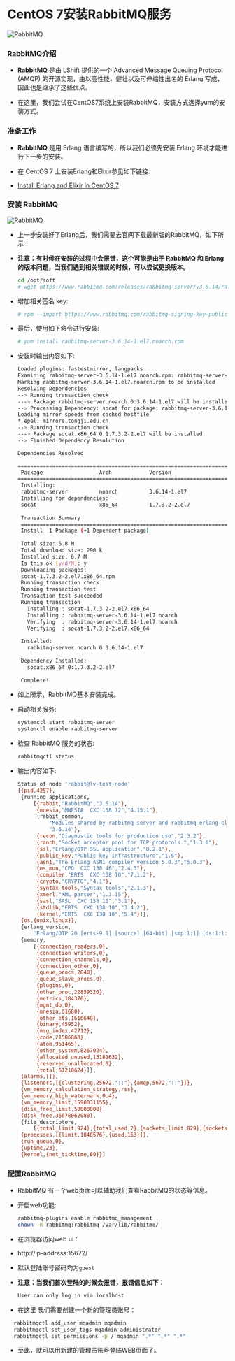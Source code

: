 # CentOS 7安装RabbitMQ服务

![RabbitMQ](../images/rabbitmq.jpg "RabbirMQ")

### **RabbitMQ介绍**
- **RabbitMQ** 是由 LShift 提供的一个 Advanced Message Queuing Protocol (AMQP) 的开源实现，由以高性能、健壮以及可伸缩性出名的 Erlang 写成，因此也是继承了这些优点。

- 在这里，我们尝试在CentOS7系统上安装RabbitMQ，安装方式选择yum的安装方式。

### **准备工作**
- **RabbitMQ** 是用 Erlang 语言编写的，所以我们必须先安装 Erlang 环境才能进行下一步的安装。

- 在 CentOS 7 上安装Erlang和Elixir参见如下链接:
- [Install Erlang and Elixir in CentOS 7](https://github.com/yeaheo/youger/blob/master/Linux_Tools/Linux-Install%20Erlang%20and%20Elixir%20in%20CentOS%207.md)

### **安装 RabbitMQ**
![RabbitMQ](../images/RabbirMQ.png "RabbirMQ")
- 上一步安装好了Erlang后，我们需要去官网下载最新版的RabbitMQ，如下所示：
- **注意：有时侯在安装的过程中会报错，这个可能是由于 RabbitMQ 和 Erlang 的版本问题，当我们遇到相关错误的时候，可以尝试更换版本。**
  ``` bash
  cd /opt/soft
  # wget https://www.rabbitmq.com/releases/rabbitmq-server/v3.6.14/rabbitmq-server-3.6.14-1.el7.noarch.rpm
  ```
- 增加相关签名 key:
  ``` bash
  # rpm --import https://www.rabbitmq.com/rabbitmq-signing-key-public.asc
  ```
- 最后，使用如下命令进行安装:
  ``` bash
  # yum install rabbitmq-server-3.6.14-1.el7.noarch.rpm
  ```
- 安装时输出内容如下:
  ``` bash
  Loaded plugins: fastestmirror, langpacks
  Examining rabbitmq-server-3.6.14-1.el7.noarch.rpm: rabbitmq-server-3.6.14-1.el7.noarch
  Marking rabbitmq-server-3.6.14-1.el7.noarch.rpm to be installed
  Resolving Dependencies
  --> Running transaction check
  ---> Package rabbitmq-server.noarch 0:3.6.14-1.el7 will be installed
  --> Processing Dependency: socat for package: rabbitmq-server-3.6.14-1.el7.noarch
  Loading mirror speeds from cached hostfile
  * epel: mirrors.tongji.edu.cn
  --> Running transaction check
  ---> Package socat.x86_64 0:1.7.3.2-2.el7 will be installed
  --> Finished Dependency Resolution
  
  Dependencies Resolved
  
  =======================================================================================================================
   Package                  Arch            Version                  Repository                                     Size
  =======================================================================================================================
   Installing:
   rabbitmq-server          noarch          3.6.14-1.el7             /rabbitmq-server-3.6.14-1.el7.noarch          5.6 M
   Installing for dependencies:
   socat                    x86_64          1.7.3.2-2.el7            base                                          290 k
   
   Transaction Summary
   =======================================================================================================================
   Install  1 Package (+1 Dependent package)
   
   Total size: 5.8 M
   Total download size: 290 k
   Installed size: 6.7 M
   Is this ok [y/d/N]: y
   Downloading packages:
   socat-1.7.3.2-2.el7.x86_64.rpm                                                                  | 290 kB  00:00:00     
   Running transaction check
   Running transaction test
   Transaction test succeeded
   Running transaction
     Installing : socat-1.7.3.2-2.el7.x86_64                                                                          1/2 
     Installing : rabbitmq-server-3.6.14-1.el7.noarch                                                                 2/2 
     Verifying  : rabbitmq-server-3.6.14-1.el7.noarch                                                                 1/2 
     Verifying  : socat-1.7.3.2-2.el7.x86_64                                                                          2/2 
   
   Installed:
     rabbitmq-server.noarch 0:3.6.14-1.el7                                                                                
   
   Dependency Installed:
     socat.x86_64 0:1.7.3.2-2.el7                                                                                         
   
   Complete!
   ```
- 如上所示，RabbitMQ基本安装完成。

- 启动相关服务:
  ``` bash
  systemctl start rabbitmq-server
  systemctl enable rabbitmq-server
  ```
- 检查 RabbitMQ 服务的状态:
  ``` bash
  rabbitmqctl status
  ```
- 输出内容如下:
  ``` bash
  Status of node 'rabbit@lv-test-node'
  [{pid,4257},
   {running_applications,
       [{rabbit,"RabbitMQ","3.6.14"},
        {mnesia,"MNESIA  CXC 138 12","4.15.1"},
        {rabbit_common,
            "Modules shared by rabbitmq-server and rabbitmq-erlang-client",
            "3.6.14"},
        {recon,"Diagnostic tools for production use","2.3.2"},
        {ranch,"Socket acceptor pool for TCP protocols.","1.3.0"},
        {ssl,"Erlang/OTP SSL application","8.2.1"},
        {public_key,"Public key infrastructure","1.5"},
        {asn1,"The Erlang ASN1 compiler version 5.0.3","5.0.3"},
        {os_mon,"CPO  CXC 138 46","2.4.3"},
        {compiler,"ERTS  CXC 138 10","7.1.2"},
        {crypto,"CRYPTO","4.1"},
        {syntax_tools,"Syntax tools","2.1.3"},
        {xmerl,"XML parser","1.3.15"},
        {sasl,"SASL  CXC 138 11","3.1"},
        {stdlib,"ERTS  CXC 138 10","3.4.2"},
        {kernel,"ERTS  CXC 138 10","5.4"}]},
   {os,{unix,linux}},
   {erlang_version,
       "Erlang/OTP 20 [erts-9.1] [source] [64-bit] [smp:1:1] [ds:1:1:10] [async-threads:64] [hipe] [kernel-poll:true]\n"},
   {memory,
       [{connection_readers,0},
        {connection_writers,0},
        {connection_channels,0},
        {connection_other,0},
        {queue_procs,2840},
        {queue_slave_procs,0},
        {plugins,0},
        {other_proc,22859320},
        {metrics,184376},
        {mgmt_db,0},
        {mnesia,61680},
        {other_ets,1616648},
        {binary,45952},
        {msg_index,42712},
        {code,21586863},
        {atom,951465},
        {other_system,8267024},
        {allocated_unused,13181632},
        {reserved_unallocated,0},
        {total,61210624}]},
   {alarms,[]},
   {listeners,[{clustering,25672,"::"},{amqp,5672,"::"}]},
   {vm_memory_calculation_strategy,rss},
   {vm_memory_high_watermark,0.4},
   {vm_memory_limit,1590031155},
   {disk_free_limit,50000000},
   {disk_free,36678062080},
   {file_descriptors,
       [{total_limit,924},{total_used,2},{sockets_limit,829},{sockets_used,0}]},
   {processes,[{limit,1048576},{used,153}]},
   {run_queue,0},
   {uptime,23},
   {kernel,{net_ticktime,60}}]
   ```
### **配置RabbitMQ**
- RabbitMQ 有一个web页面可以辅助我们查看RabbitMQ的状态等信息。

- 开启web功能:
  ``` bash
  rabbitmq-plugins enable rabbitmq_management
  chown -R rabbitmq:rabbitmq /var/lib/rabbitmq/
  ```
- 在浏览器访问web ui：
- http://ip-address:15672/
- 默认登陆账号密码均为`guest`
- **注意：当我们首次登陆的时候会报错，报错信息如下：**
  ``` bash
  User can only log in via localhost 
  ```
- 在这里 我们需要创建一个新的管理员账号：
``` bash
  rabbitmqctl add_user mqadmin mqadmin
  rabbitmqctl set_user_tags mqadmin administrator
  rabbitmqctl set_permissions -p / mqadmin ".*" ".*" ".*"
  ```
- 至此，就可以用新建的管理员账号登陆WEB页面了。
